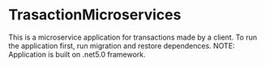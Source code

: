 # TrasactionMicroservices

This is a microservice application for transactions made by a client.
To run the application first, run migration and restore dependences. NOTE: Application is built on .net5.0 framework.
